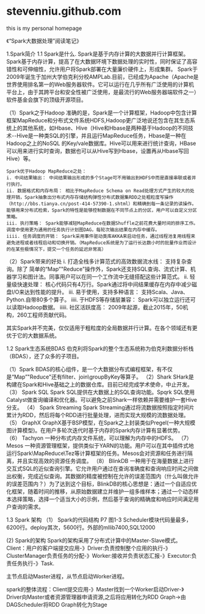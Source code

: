 # stevenniu.github.com
this is my personal homepage

 《“Spark大数据处理”阅读笔记》
 
 1.Spark简介
 1.1 Spark是什么.
     Spark是基于内存计算的大数据并行计算框架。Spark基于内存计算，提高了在大数据环境下数据处理的实时性，同时保证了高容错性和可伸缩性，允许用户将Spark部署在大量廉价硬件上，形成集群。
    Spark于2009年诞生于加州大学伯克利分校AMPLab.目前，已经成为Apache（Apache是世界使用排名第一的Web服务器软件。它可以运行在几乎所有广泛使用的计算机平台上，由于其跨平台和安全性被广泛使用，是最流行的Web服务器端软件之一）软件基金会旗下的顶级开源项目。

（1）Spark之于Hadoop
    准确的是，Spark是一个计算框架，Hadoop中包含计算框架MapReduce和分布式文件系统HDFS,Hadoop更广泛地说还包含在其生态系统上的其他系统，如Hbase、Hive（Hive和Hbase是两种基于Hadoop的不同技术--Hive是一种类SQL的引擎，并且运行MapReduce任务，Hbase是一种在Hadoop之上的NoSQL 的Key/vale数据库。Hive可以用来进行统计查询，HBase可以用来进行实时查询，数据也可以从Hive写到Hbase，设置再从Hbase写回Hive）等。
    
    Spark优于Hadoop MapReduce之处：
    i. 中间结果输出： 中间结果输出形成的多个Stage可不用输出到HDFS中而是直接串联或者并行执行。
    ii. 数据格式和内存布局： 相比于MapReduce Schema on Read处理方式产生的较大的处理开销，Spark抽象出分布式内存存储结构弹性分布式数据集RDD之处粗粒度写操作（http://bbs.tianya.cn/post-414-57390-1.shtml）和精确到每一条记录的读操作。能够用来分布式检索，Spark的特性是能够控制数据在不同节点上的分区，用户可以自定义分区策略。
    iii. 执行策略： Spark能够减轻MapReduce在数据Shuffle之前花费大量时间的排序工作。调度中使用更为通用的任务执行计划图DAG，每轮次输出结果在内存中缓存。
    iiii. 任务调度的开销： Spark采用事件驱动类库AKKA来启动任务，通过线程池复用线程来避免进程或者线程启动和切换开销。（MapReduce系统是为了运行长达数小时的批量作业而设计的在某些极情况下，提交一个任务的延迟非常高）
    
 （2）Spark带来的好处
 i. 打造全栈多计算范式的高效数据流水线：
     支持复杂查询。除了 简单的“Map”"Reduce"操作外，Spark还支持SQL查询、流式计算、机器学习和图计法。同事用户可以在同一个工作流中无缝搭配这些计算范式。
 ii. 轻量级快速处理：
     核心代码只有4万行。Spark通过将中间结果缓存在内存中减少磁盘I/O来达到性能的提升。
 iii. 易于使用，支持多种语言：
     支持Scala、Java、Python.自带80多个算子。
 iiii. 于HDFS等存储层兼容：
 Spark可以独立运行还可以读取Hadoop数据。
 iiiii. 社区活跃度高：
 2009年起源，截止2015年，50机构，260工程师贡献代码。
 
 其实Spark并不完美，仅仅适用于粗粒度的全局数据并行计算。在各个领域还有更优于它的大数据系统。
 
 1.2 Spark生态系统BDAS
 伯克利将Spark的整个生态系统称为伯克利数据分析栈（BDAS），还了众多的子项目。
 
 （1）Spark
         BDAS的核心组件，是一个大数据分布式编程框架，有不仅是“Map”"Reduce"还有filter、join\groupByKey等算子。
 （2）Shark
         SHark是构建在Spark和Hive基础之上的数据仓库。目前已经完成学术使命，中止开发。
 （3） Spark SQL
         Spark SQL提供在大数据上的SQL查询功能。Spqrk SQL使用Catalyst做查询编译和优化器。可以避免之前Shark一样依赖并需要维护一套Hive分支。
 （4） Spark Streaming
         Spark Streaming通过将流数据按照指定时间片累计为RDD，然后将每个RDD进行批量处理，进而实现大规模的流数据处理。
 （5） GraphX
         GraphX基于BSP模型，在Spark之上封装类似Pregel(一种大规模图计算模型)。在用户多轮次迭代时基于内存的Spark内存计算有显著优势。
 （6） Tachyon
         一种分布式内存文件系统，可以理解为内存中的HDFS。
 （7） Mesos
         一种资源管理框架，提供类似于YARN的功能。用户可以在其中插件式地运行Spark\MapReduce\Tez等计算框架的任务。Mesos会对资源和任务进行隔离，并且实现高效的资源任务调度。
 （8） BlinkDB
         一种用于在海量数据上进行交互式SQL的近似查询引擎。它允许用户通过在查询准确度和查询响应时间之间做出权衡，完成近似查询。其数据的精度被控制在允许的误差范围内（什么叫做允许的误差范围内？）为了达到这个目标，BlinkDB的核心思想是：通过一个自适应优化框架，随着时间的推移，从原始数据建立并维护一组多维样本；通过一个动态样本选择策略，选择一个适当大小的示例，然后基于查询的精确度和响应时间满足用户查询的需求。
         
 1.3 Spark 架构
 （1） Spark的代码结构
 P7 图1-3
 Scheduler模块代码量最多，6200行。deploy其次，5600行。外部的mllib7400,SQL12000
 
 (2) Spark的架构
 Spark的架构采用了分布式计算中的Master-Slave模式。Client：用户的客户端提交应用-》Driver:负责控制整个应用的执行-》ClusterManager负责任务的分配-》Worker:接收并负责状态汇报-》Executor:负责任务执行-》Task.
 
 主节点启动Master进程，从节点启动Worker进程。
 
 spark的整体流程：Client提交应用-》Master找到一个Worker启动Driver-》Driver向Master或者资源管理器申请资源,之后将应用转化为RDD Graph->由DAGScheduler将RDD Graph转化为Stage
 
 
 
 

